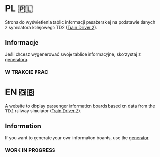# PL 🇵🇱
Strona do wyświetlenia tablic informacji pasażerskiej na podstawie danych z symulatora kolejowego TD2 ([Train Driver 2](https://td2.info.pl)).

## Informacje

Jeśli chcesz wygenerować swoje tablice informacyjne, skorzystaj z [generatora](https://ktip.pages.dev).

### W TRAKCIE PRAC

# EN 🇬🇧
A website to display passenger information boards based on data from the TD2 railway simulator ([Train Driver 2](https://td2.info.pl)).

## Information

If you want to generate your own information boards, use the [generator](https://ktip.pages.dev).

### WORK IN PROGRESS

